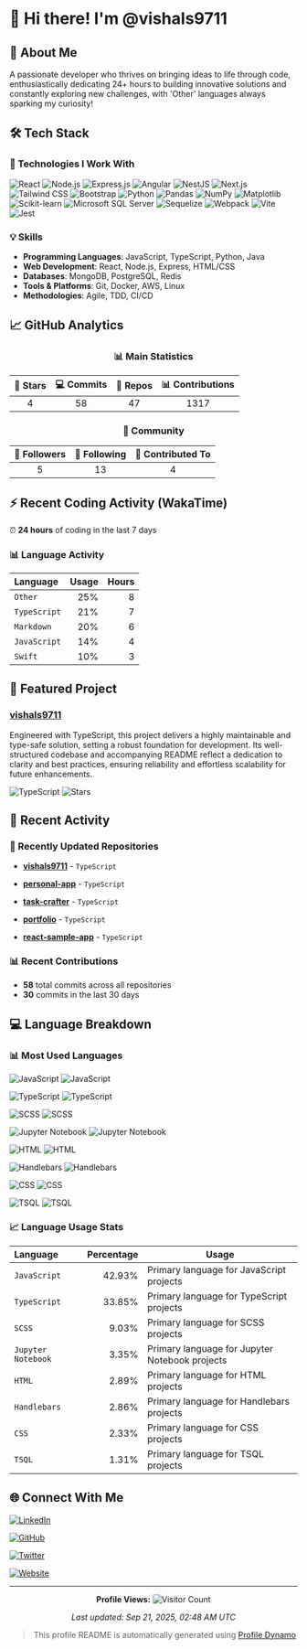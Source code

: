 # 👋 Hi there! I'm @vishals9711

## 🚀 About Me

A passionate developer who thrives on bringing ideas to life through code, enthusiastically dedicating 24+ hours to building innovative solutions and constantly exploring new challenges, with &#39;Other&#39; languages always sparking my curiosity!

## 🛠️ Tech Stack

### 🚀 Technologies I Work With

![React](https://img.shields.io/badge/React-20232a?style=flat&amp;logo=react)
![Node.js](https://img.shields.io/badge/Node.js-2d6a2b?style=flat&amp;logo=nodedotjs)
![Express.js](https://img.shields.io/badge/Express.js-000000?style=flat&amp;logo=express)
![Angular](https://img.shields.io/badge/Angular-c3002b?style=flat&amp;logo=angular)
![NestJS](https://img.shields.io/badge/NestJS-007acc?style=flat)
![Next.js](https://img.shields.io/badge/Next.js-000000?style=flat&amp;logo=nextdotjs)
![Tailwind CSS](https://img.shields.io/badge/Tailwind%20CSS-03697c?style=flat&amp;logo=tailwindcss)
![Bootstrap](https://img.shields.io/badge/Bootstrap-007acc?style=flat)
![Python](https://img.shields.io/badge/Python-2b5b84?style=flat&amp;logo=python)
![Pandas](https://img.shields.io/badge/Pandas-007acc?style=flat)
![NumPy](https://img.shields.io/badge/NumPy-007acc?style=flat)
![Matplotlib](https://img.shields.io/badge/Matplotlib-007acc?style=flat)
![Scikit-learn](https://img.shields.io/badge/Scikit-learn-007acc?style=flat)
![Microsoft SQL Server](https://img.shields.io/badge/Microsoft%20SQL%20Server-007acc?style=flat)
![Sequelize](https://img.shields.io/badge/Sequelize-007acc?style=flat)
![Webpack](https://img.shields.io/badge/Webpack-1563a0?style=flat&amp;logo=webpack)
![Vite](https://img.shields.io/badge/Vite-4a50d6?style=flat&amp;logo=vite)
![Jest](https://img.shields.io/badge/Jest-c21325?style=flat&amp;logo=jest)

### 💡 Skills
- **Programming Languages**: JavaScript, TypeScript, Python, Java
- **Web Development**: React, Node.js, Express, HTML/CSS
- **Databases**: MongoDB, PostgreSQL, Redis
- **Tools & Platforms**: Git, Docker, AWS, Linux
- **Methodologies**: Agile, TDD, CI/CD

## 📈 GitHub Analytics

<div align="center">

### 📊 Main Statistics

| 🌟 Stars | 💻 Commits | 📁 Repos | 📊 Contributions |
|:--------:|:----------:|:--------:|:----------------:|
| 4 | 58 | 47 | 1317 |

### 👥 Community

| 👥 Followers | 🎯 Following | 🤝 Contributed To |
|:------------:|:------------:|:-----------------:|
| 5 | 13 | 4 |

</div>


## ⚡ Recent Coding Activity (WakaTime)

⏰ **24 hours** of coding in the last 7 days

### 📊 Language Activity
| Language | Usage | Hours |
|:---------|-------:|------:|
| `Other` | 25% | 8 |
| `TypeScript` | 21% | 7 |
| `Markdown` | 20% | 6 |
| `JavaScript` | 14% | 4 |
| `Swift` | 10% | 3 |



## 🚀 Featured Project
### **[vishals9711](https://github.com/vishals9711/vishals9711)**
Engineered with TypeScript, this project delivers a highly maintainable and type-safe solution, setting a robust foundation for development. Its well-structured codebase and accompanying README reflect a dedication to clarity and best practices, ensuring reliability and effortless scalability for future enhancements.

![TypeScript](https://img.shields.io/badge/TypeScript-informational?style=flat&logo=typescript)
![Stars](https://img.shields.io/badge/Stars-0-yellow?style=flat)

## 📝 Recent Activity


### 🔄 Recently Updated Repositories


- **[vishals9711](https://github.com/vishals9711/vishals9711)** - `TypeScript`

- **[personal-app](https://github.com/vishals9711/personal-app)** - `TypeScript`

- **[task-crafter](https://github.com/vishals9711/task-crafter)** - `TypeScript`

- **[portfolio](https://github.com/vishals9711/portfolio)** - `TypeScript`

- **[react-sample-app](https://github.com/vishals9711/react-sample-app)** - `TypeScript`


### 📊 Recent Contributions
- **58** total commits across all repositories
- **30** commits in the last 30 days


## 💻 Language Breakdown

### 📊 Most Used Languages



![JavaScript](https://img.shields.io/badge/JavaScript-000000?style=flat&amp;logo=javascript) ![JavaScript](https://img.shields.io/badge/JavaScript-42.93%25-007acc?style=flat-square)

![TypeScript](https://img.shields.io/badge/TypeScript-005a9c?style=flat&amp;logo=typescript) ![TypeScript](https://img.shields.io/badge/TypeScript-33.85%25-007acc?style=flat-square)

![SCSS](https://img.shields.io/badge/SCSS-a53d6d?style=flat&amp;logo=sass) ![SCSS](https://img.shields.io/badge/SCSS-9.03%25-007acc?style=flat-square)

![Jupyter Notebook](https://img.shields.io/badge/Jupyter%20Notebook-007acc?style=flat) ![Jupyter Notebook](https://img.shields.io/badge/Jupyter%20Notebook-3.35%25-007acc?style=flat-square)

![HTML](https://img.shields.io/badge/HTML-ca421c?style=flat&amp;logo=html5) ![HTML](https://img.shields.io/badge/HTML-2.89%25-007acc?style=flat-square)

![Handlebars](https://img.shields.io/badge/Handlebars-007acc?style=flat) ![Handlebars](https://img.shields.io/badge/Handlebars-2.86%25-007acc?style=flat-square)

![CSS](https://img.shields.io/badge/CSS-105a96?style=flat&amp;logo=css3) ![CSS](https://img.shields.io/badge/CSS-2.33%25-007acc?style=flat-square)

![TSQL](https://img.shields.io/badge/TSQL-007acc?style=flat) ![TSQL](https://img.shields.io/badge/TSQL-1.31%25-007acc?style=flat-square)


### 📈 Language Usage Stats

| Language | Percentage | Usage |
|:---------|-----------:|-------|
| `JavaScript` | 42.93% | Primary language for JavaScript projects |
| `TypeScript` | 33.85% | Primary language for TypeScript projects |
| `SCSS` | 9.03% | Primary language for SCSS projects |
| `Jupyter Notebook` | 3.35% | Primary language for Jupyter Notebook projects |
| `HTML` | 2.89% | Primary language for HTML projects |
| `Handlebars` | 2.86% | Primary language for Handlebars projects |
| `CSS` | 2.33% | Primary language for CSS projects |
| `TSQL` | 1.31% | Primary language for TSQL projects |


## 🌐 Connect With Me


[![LinkedIn](https://img.shields.io/badge/LinkedIn-0077B5?style=flat&logo=linkedin&logoColor=white)](https://linkedin.com/in/vishals9711)


[![GitHub](https://img.shields.io/badge/GitHub-100000?style=flat&logo=github&logoColor=white)](https://github.com/vishals9711)


[![Twitter](https://img.shields.io/badge/Twitter-1DA1F2?style=flat&logo=twitter&logoColor=white)](https://x.com/vishals1197)


[![Website](https://img.shields.io/badge/Website-000000?style=flat&logo=globe&logoColor=white)](https://www.vishalrsharma.dev/)


---

<div align="center">

**Profile Views:** ![Visitor Count](https://komarev.com/ghpvc/?username=vishals9711&color=blue)

*Last updated: Sep 21, 2025, 02:48 AM UTC*

> This profile README is automatically generated using [Profile Dynamo](https://github.com/vishals9711/profile-dynamo)

</div>

<!-- Proudly created with Profile Dynamo -->
